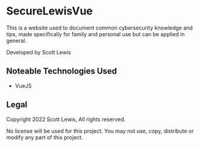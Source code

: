 # SecureLewisVue

This is a website used to document common cybersecurity knowledge and tips, made specifically for family and personal use but can be applied in general.

Developed by Scott Lewis

## Noteable Technologies Used

- VueJS

## Legal
Copyright 2022 Scott Lewis, All rights reserved.

No license will be used for this project. You may not use, copy, distribute or modify any part of this project.
